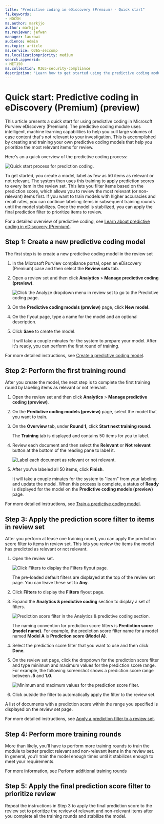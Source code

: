 ```yaml
---
title: "Predictive coding in eDiscovery (Premium) - Quick start"
f1.keywords:
- NOCSH
ms.author: markjjo
author: markjjo
ms.reviewer: jefwan
manager: laurawi
audience: Admin
ms.topic: article
ms.service: O365-seccomp
ms.localizationpriority: medium
search.appverid: 
- MET150
ms.collection: M365-security-compliance
description: "Learn how to get started using the predictive coding module in eDiscovery (Premium). This article walks you through the end-to-end process of using predictive coding to identify content in a review set that's most relevant to your investigation."
---
```


# Quick start: Predictive coding in eDiscovery (Premium) (preview)

This article presents a quick start for using predictive coding in Microsoft Purview eDiscovery (Premium). The predictive coding module uses intelligent, machine learning capabilities to help you cull large volumes of case content that's not relevant to your investigation. This is accomplished by creating and training your own predictive coding models that help you prioritize the most relevant items for review.

Here's an a quick overview of the predictive coding process:

![Quick start process for prediction coding.](..\media\PredictiveCodingQuickStartProcess.png)

To get started, you create a model, label as few as 50 items as relevant or not relevant. The system then uses this training to apply prediction scores to every item in the review set. This lets you filter items based on the prediction score, which  allows you to review the most relevant (or non-relevant) items first. If you want to train models with higher accuracies and recall rates, you can continue labeling items in subsequent training rounds until the model stabilizes. Once the model is stabilized, you can apply the final prediction filter to prioritize items to review.

For a detailed overview of predictive coding, see [Learn about predictive coding in eDiscovery (Premium)](predictive-coding-overview.md).

## Step 1: Create a new predictive coding model

The first step is to create a new predictive coding model in the review set

1. In the Microsoft Purview compliance portal, open an eDiscovery (Premium) case and then select the **Review sets** tab.

2. Open a review set and then click **Analytics** > **Manage predictive coding (preview)**.

   ![Click the Analyze dropdown menu in review set to go to the Predictive coding page.](..\media\ManagePredictiveCoding.png)

3. On the **Predictive coding models (preview)** page, click **New model**.

4. On the flyout page, type a name for the model and an optional description.

5. Click **Save** to create the model.

   It will take a couple minutes for the system to prepare your model. After it's ready, you can perform the first round of training.

For more detailed instructions, see [Create a predictive coding model](predictive-coding-create-model.md).

## Step 2: Perform the first training round

After you create the model, the next step is to complete the first training round by labeling items as relevant or not relevant.

1. Open the review set and then click **Analytics** > **Manage predictive coding (preview)**.

2. On the **Predictive coding models (preview)** page, select the model that you want to train.

3. On the **Overview** tab, under **Round 1**, click **Start next training round**.

   The **Training** tab is displayed and contains 50 items for you to label.

4. Review each document and then select the **Relevant** or **Not relevant** button at the bottom of the reading pane to label it.

   ![Label each document as relevant or not relevant.](..\media\TrainModel1.png)

5. After you've labeled all 50 items, click **Finish**.

    It will take a couple minutes for the system to "learn" from your labeling and update the model. When this process is complete, a status of **Ready** is displayed for the model on the **Predictive coding models (preview)** page.

For more detailed instructions, see [Train a predictive coding model](predictive-coding-train-model.md).

## Step 3: Apply the prediction score filter to items in review set

After you perform at lease one training round, you can apply the prediction score filter to items in review set. This lets you review the items the model has predicted as relevant or not relevant.   

1. Open the review set.

   ![Click Filters to display the Filters flyout page.](..\media\PredictionScoreFilter0.png)

   The pre-loaded default filters are displayed at the top of the review set page. You can leave these set to **Any**.

2. Click **Filters** to display the **Filters** flyout page.

3. Expand the **Analytics & predictive coding** section to display a set of filters.

      ![Prediction score filter in the Analytics & predictive coding section.](..\media\PredictionScoreFilter1.png)

   The naming convention for prediction score filters is **Prediction score (model name)**. For example, the prediction score filter name for a model named **Model A** is **Prediction score (Model A)**.

4. Select the prediction score filter that you want to use and then click **Done**.

5. On the review set page, click the dropdown for the prediction score filter and type minimum and maximum values for the prediction score range. For example, the following screenshot shows a prediction score range between **.5** and **1.0**.

   ![Minimum and maximum values for the prediction score filter.](..\media\PredictionScoreFilter2.png)

6. Click outside the filter to automatically apply the filter to the review set.

  A list of documents with a prediction score within the range you specified is displayed on the review set page.

For more detailed instructions, see [Apply a prediction filter to a review set](predictive-coding-apply-prediction-filter.md).

## Step 4: Perform more training rounds

More than likely, you'll have to perform more training rounds to train the module to better predict relevant and non-relevant items in the review set. In general, you'll train the model enough times until it stabilizes enough to meet your requirements.

For more information, see [Perform additional training rounds](predictive-coding-train-model.md#perform-additional-training-rounds)

## Step 5: Apply the final prediction score filter to prioritize review

Repeat the instructions in Step 3 to apply the final prediction score to the review set to prioritize the review of relevant and non-relevant items after you complete all the training rounds and stabilize the model.
